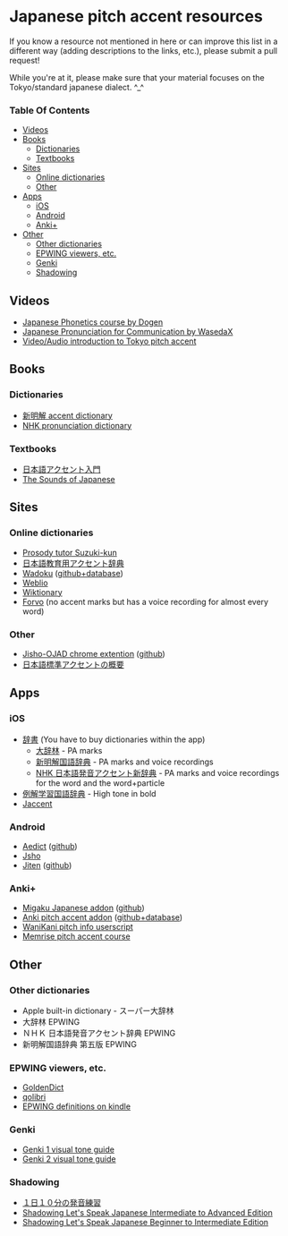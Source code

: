 # Japanese pitch accent resources

If you know a resource not mentioned in here or can improve this list in a different way (adding descriptions to the links, etc.), please submit a pull request! 

While you're at it, please make sure that your material focuses on the Tokyo/standard japanese dialect. ^_^

### Table Of Contents

- [Videos](#videos)
- [Books](#books)
  - [Dictionaries](#dictionaries)
  - [Textbooks](#textbooks)
- [Sites](#sites)
  - [Online dictionaries](#online-dictionaries)
  - [Other](#other)
- [Apps](#apps)
  - [iOS](#ios)
  - [Android](#android)
  - [Anki+](#anki)
- [Other](#other)
  - [Other dictionaries](#other-dictionaries)
  - [EPWING viewers, etc.](#epwing-viewers-etc)
  - [Genki](#genki)
  - [Shadowing](#shadowing)

<!-- Generated by https://github.com/ekalinin/github-markdown-toc -->

## Videos

- [Japanese Phonetics course by Dogen](https://www.patreon.com/dogen)
- [Japanese Pronunciation for Communication by WasedaX](https://courses.edx.org/courses/course-v1:WasedaX+JPC111x+3T2016/course/)
- [Video/Audio introduction to Tokyo pitch accent](http://nihongo.hum.tmu.ac.jp/mic-j/accent/index.html)

## Books

### Dictionaries
- [新明解 accent dictionary](https://www.amazon.co.jp/%E6%96%B0%E6%98%8E%E8%A7%A3%E6%97%A5%E6%9C%AC%E8%AA%9E%E3%82%A2%E3%82%AF%E3%82%BB%E3%83%B3%E3%83%88%E8%BE%9E%E5%85%B8-%E7%AC%AC2%E7%89%88-CD%E4%BB%98%E3%81%8D-%E9%87%91%E7%94%B0%E4%B8%80-%E6%98%A5%E5%BD%A6/dp/4385136726/)
- [NHK pronunciation dictionary](https://www.amazon.co.jp/NHK-%E6%97%A5%E6%9C%AC%E8%AA%9E%E7%99%BA%E9%9F%B3%E3%82%A2%E3%82%AF%E3%82%BB%E3%83%B3%E3%83%88%E6%96%B0%E8%BE%9E%E5%85%B8/dp/4140113456/)

### Textbooks
- [日本語アクセント入門](https://www.amazon.co.jp/%E6%97%A5%E6%9C%AC%E8%AA%9E%E3%82%A2%E3%82%AF%E3%82%BB%E3%83%B3%E3%83%88%E5%85%A5%E9%96%80-%E6%9D%BE%E6%A3%AE-%E6%99%B6%E5%AD%90/dp/4385365318/)
- [The Sounds of Japanese](https://www.amazon.co.jp/Sounds-Japanese-Audio-CD-CD-ROM/dp/0521617545/)


## Sites

### Online dictionaries

- [Prosody tutor Suzuki-kun](http://www.gavo.t.u-tokyo.ac.jp/ojad/eng/phrasing/index)
- [日本語教育用アクセント辞典](http://accent.u-biq.org/)
- [Wadoku](https://www.wadoku.de/) ([github+database](https://github.com/WaDoku/WaDokuJT-Data))
- [Weblio](https://www.weblio.jp/)
- [Wiktionary](https://en.wiktionary.org/)
- [Forvo](https://forvo.com/) (no accent marks but has a voice recording for almost every word)

### Other
- [Jisho-OJAD chrome extention](https://chrome.google.com/webstore/detail/jisho-ojad/dpaojegkimhndjkkgiaookhckojbmakd) ([github](https://github.com/itayperl/jisho-ojad))
- [日本語標準アクセントの概要](http://www5a.biglobe.ne.jp/accent/accent.htm)

## Apps

### iOS

- [辞書](https://www.monokakido.jp/ja/dictionaries/app/) (You have to buy dictionaries within the app)
  - [大辞林](https://www.monokakido.jp/ja/dictionaries/daijirin2/index.html) - PA marks
  - [新明解国語辞典](https://www.monokakido.jp/ja/dictionaries/smk7/index.html) - PA marks and voice recordings
  - [NHK 日本語発音アクセント新辞典](https://www.monokakido.jp/ja/dictionaries/nhkaccent2/index.html) - PA marks and voice recordings for the word and the word+particle
- [例解学習国語辞典](https://itunes.apple.com/jp/app/%E4%BE%8B%E8%A7%A3%E5%AD%A6%E7%BF%92%E5%9B%BD%E8%AA%9E%E8%BE%9E%E5%85%B8-%E7%AC%AC%E4%B9%9D%E7%89%88-%E6%BC%A2%E6%A4%9C%E9%81%8E%E5%8E%BB%E5%95%8F%E3%83%89%E3%83%AA%E3%83%AB/id615900736?mt=8) - High tone in bold 
- [Jaccent](https://itunes.apple.com/us/app/jaccent-japanese-accent-dict/id1252200087?mt=8)

### Android

- [Aedict](http://aedict.eu/) ([github](https://github.com/mvysny/aedict/))
- [Jsho](https://play.google.com/store/apps/details?id=ric.Jsho)
- [Jiten](https://play.google.com/store/apps/details?id=dev.obfusk.jiten) ([github](https://github.com/obfusk/jiten))

### Anki+

- [Migaku Japanese addon](https://ankiweb.net/shared/info/278530045) ([github](https://github.com/migaku-official/Migaku-Japanese-Addon))
- [Anki pitch accent addon](https://ankiweb.net/shared/info/932119536) ([github+database](https://github.com/javdejong/nhk-pronunciation))
- [WaniKani pitch info userscript](https://community.wanikani.com/t/userscript-wanikani-pitch-info/)
- [Memrise pitch accent course](https://www.memrise.com/course/272235/japanese-pitch-accent-1-introduction/)

## Other

### Other dictionaries

- Apple built-in dictionary - スーパー大辞林
- 大辞林 EPWING
- ＮＨＫ 日本語発音アクセント辞典 EPWING
- 新明解国語辞典 第五版 EPWING

### EPWING viewers, etc.

- [GoldenDict](http://goldendict.org/)
- [qolibri](http://qolibri.osdn.jp/)
- [EPWING definitions on kindle](https://github.com/olety/epwing2kindle)

### Genki

- [Genki 1 visual tone guide](http://genki.japantimes.co.jp/site/reso/dl/onchou/Oncho_genki1.ver2.pdf)
- [Genki 2 visual tone guide](http://genki.japantimes.co.jp/site/reso/dl/onchou/Oncho_genki2.ver2.pdf)

### Shadowing

- [１日１０分の発音練習](https://www.amazon.co.jp/dp/4874242863/ref=cm_sw_r_cp_ep_dp_FHrwzb2MC2N2T)
- [Shadowing Let's Speak Japanese Intermediate to Advanced Edition](https://www.amazon.com/dp/4874244955/)
- [Shadowing Let's Speak Japanese Beginner to Intermediate Edition](https://www.amazon.com/dp/4874243541/)

